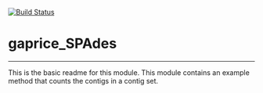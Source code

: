 [![Build Status](https://travis-ci.org/gaprice/gaprice_SPAdes.svg?branch=master)](https://travis-ci.org/gaprice/gaprice_SPAdes)

# gaprice_SPAdes
---

This is the basic readme for this module. This module contains an example method that counts the contigs in a contig set.